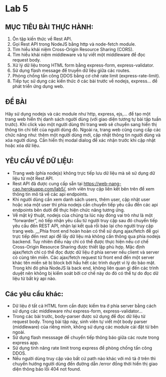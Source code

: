 # Lab 5

## MỤC TIÊU BÀI THỰC HÀNH:
1. Ôn tập kiến thức về Rest API.
2. Gọi Rest API trong NodeJS bằng http và node-fetch module.
3. Tìm hiểu khái niệm Cross-Origin Resource Sharing (CORS).
4. Tìm hiểu khái niệm middleware và tự viết một middleware để đọc request body.
5. Xử lý dữ liệu trong HTML form bằng express-form, express-validator.
6. Sử dụng flash message để truyền dữ liệu giữa các routes.
7. Phòng chống tấn công DDOS bằng cơ chế rate limit (express-rate-limit).
8. Tiếp tục sử dụng các kiến thức ở các bài trước về nodejs, express… để phát triển ứng
dụng web.

## ĐỀ BÀI
Hãy sử dụng nodejs và các module như http, express, ejs,… để tạo một trang web hiển thị danh sách người dùng (với giao diện tương tự bài tập tuần trước). Khi click vào một người dùng thì trang web sẽ chuyển sang hiển thị thông tin chi tiết của người dùng đó. Ngoài ra, trang web cũng cung cấp các chức năng như: thêm một người dùng mới, cập nhật thông tin người dùng và xóa người dùng. Cần hiển thị modal dialog để xác nhận trước khi cập nhật hoặc xóa dữ liệu.

## YÊU CẦU VỀ DỮ LIỆU:
- Trang web (phía nodejs) không trực tiếp lưu dữ liệu mà sẽ sử dụng dữ liệu từ một Rest API.
- Rest API đã được cung cấp sẵn tại https://web-nang-cao.herokuapp.com/lab5/, sinh viên truy cập liên kết bên trên để xem thông tin mô tả về các api endpoints.
- Khi người dùng cần xem danh sách users, thêm user, cập nhật user hoặc xóa một user thì phía nodejs cần chuyển tiếp yêu cầu đến các api endpoints bên dưới để thực hiện chức năng tương ứng.
- Về mặt kỹ thuật, nodejs của chúng ta lúc này đóng vai trò như là một “forwarder”, nó tiếp nhận yêu cầu từ người truy cập sau đó chuyển tiếp yêu cầu đến REST API, nhận lại kết quả rồi báo lại cho người truy cập trang web.
__Phía front end hoàn hoàn có thể sử dụng ajax/fetch để gọi trực tiếp đến rest api để lấy dữ liệu mà không cần thông qua phía nodejs backend. Tuy nhiên điều này chỉ có thể được thực hiện nếu cơ chế Cross-Origin Resource Sharing được thiết lập phù hợp. Mặc định ajax/fetch chỉ có thể đọc được dữ liệu ở phía server nếu client và server có cùng tên miền. Các ajax/fetch request từ front end đến một server khác tên miền sẽ bị block bởi hầu hết các trình duyệt vì lý do bảo mật. Trong khi đó phía NodeJS là back end, không liên quan gì đến các trình duyệt nên không bị kiểm soát bởi cơ chế này do đó có thể tự do đọc dữ liệu từ bất kỳ api nào. 

## Các yêu cầu khác:
- Dữ liệu ở tất cả HTML form cần được kiểm tra ở phía server bằng cách sử dụng các middleware như express-form, express-validator…
- Trong các bài trước, body-parser được sử dụng để đọc dữ liệu từ request body. Trong bài tập này, sinh viên tự viết một body parser (middleware) của riêng mình, không sử dụng các module cài đặt từ bên ngoài.
- Sử dụng flash messsage để chuyển tiếp thông báo giữa các route trong express app.
- Sử dụng tính năng rate limit trong express để phòng chống tấn công DDOS.
- Nếu người dùng truy cập vào bất cứ path nào khác với mô tả ở trên thì chuyển hướng
người dùng đến đường dẫn /error đồng thời hiển thị giao diện thông báo lỗi 404 not found.